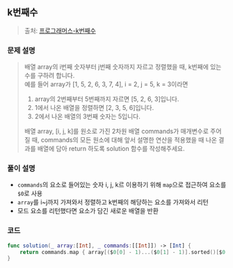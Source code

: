## k번째수

> 출처: [프로그래머스-k번째수](https://school.programmers.co.kr/learn/courses/30/lessons/42748)

### 문제 설명
> 배열 array의 i번째 숫자부터 j번째 숫자까지 자르고 정렬했을 때, k번째에 있는 수를 구하려 합니다.</br>
> 예를 들어 array가 [1, 5, 2, 6, 3, 7, 4], i = 2, j = 5, k = 3이라면
> 1. array의 2번째부터 5번째까지 자르면 [5, 2, 6, 3]입니다.
> 2. 1에서 나온 배열을 정렬하면 [2, 3, 5, 6]입니다.
> 3. 2에서 나온 배열의 3번째 숫자는 5입니다.
> 
> 배열 array, [i, j, k]를 원소로 가진 2차원 배열 commands가 매개변수로 주어질 때, commands의 모든 원소에 대해 앞서 설명한 연산을 적용했을 때 나온 결과를 배열에 담아 return 하도록 solution 함수를 작성해주세요.

### 풀이 설명
- `commands`의 요소로 들어있는 숫자 i, j, k르 이용하기 위해 `map`으로 접근하여 요소를 `$0`로 사용
- `array`를 i~j까지 가져와서 정렬하고 k번째의 해당하는 요소를 가져와서 리턴
- 모드 요소를 리턴했다면 요소가 담긴 새로운 배열을 반환

### 코드
```swift
func solution(_ array:[Int], _ commands:[[Int]]) -> [Int] {
    return commands.map { array[($0[0] - 1)...($0[1] - 1)].sorted()[$0[2] - 1] }
}
```
